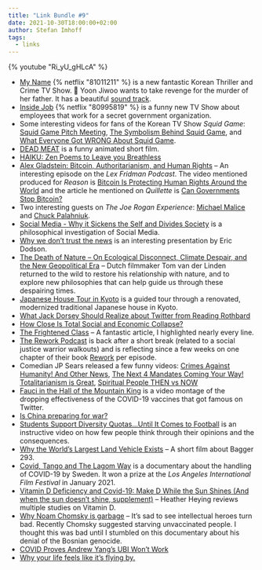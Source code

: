 ```yaml
---
title: "Link Bundle #9"
date: 2021-10-30T18:00:00+02:00
author: Stefan Imhoff
tags:
  - links
---
```


{% youtube "Ri_yU_gHLcA" %}

- [My Name](https://www.themoviedb.org/tv/110356) {% netflix "81011211" %} is a new fantastic Korean Thriller and Crime TV Show. 👊 Yoon Jiwoo wants to take revenge for the murder of her father. It has a beautiful [sound track](https://music.apple.com/de/album/my-name-original-soundtrack-from-the-netflix-series/1590111319).
- [Inside Job](https://www.themoviedb.org/tv/97727-inside-job) {% netflix "80995819" %} is a funny new TV Show about employees that work for a secret government organization.
- Some interesting videos for fans of the Korean TV Show _Squid Game_: [Squid Game Pitch Meeting](https://youtu.be/cWipItq_9bk), [The Symbolism Behind Squid Game](https://youtu.be/QIhIDHXgh3U), and [What Everyone Got WRONG About Squid Game](https://youtu.be/54avjfIu1OI).
- [DEAD MEAT](https://vimeo.com/551694700) is a funny animated short film.
- [HAIKU: Zen Poems to Leave you Breathless](https://youtu.be/dan5PntGO7E)
- [Alex Gladstein: Bitcoin, Authoritarianism, and Human Rights](https://lexfridman.com/alex-gladstein/) – An interesting episode on the _Lex Fridman Podcast_. The video mentioned produced for _Reason_ is [Bitcoin Is Protecting Human Rights Around the World](https://youtu.be/xLYYh4aPXAM) and the article he mentioned on _Quillette_ is [Can Governments Stop Bitcoin?](https://quillette.com/2021/02/21/can-governments-stop-bitcoin/)
- Two interesting guests on _The Joe Rogan Experience_: [Michael Malice](https://open.spotify.com/episode/2PobsFMPmVYDbGlLhPwY73?si=F8qK3FUdTiCsVGDjTTiKZA) and [Chuck Palahniuk](https://open.spotify.com/episode/6xNtQndjzyvEaoHl6lHT7V?si=BaNUjnnuTLuI65GOeMkIWQ).
- [Social Media - Why it Sickens the Self and Divides Society](https://youtu.be/FHwfJDqerGM) is a philosophical investigation of Social Media.
- [Why we don’t trust the news](https://youtu.be/V68QZrNNuiE) is an interesting presentation by Eric Dodson.
- [The Death of Nature – On Ecological Disconnect, Climate Despair, and the New Geopolitical Era](https://youtu.be/SzxlSGulR84) – Dutch filmmaker Tom van der Linden returned to the wild to restore his relationship with nature, and to explore new philosophies that can help guide us through these despairing times.
- [Japanese House Tour in Kyoto](https://youtu.be/B2T3bm-ExyE) is a guided tour through a renovated, modernized traditional Japanese house in Kyoto.
- [What Jack Dorsey Should Realize about Twitter from Reading Rothbard](https://fee.org/articles/what-jack-dorsey-should-realize-about-twitter-from-reading-rothbard/)
- [How Close Is Total Social and Economic Collapse?](https://brownstone.org/articles/how-close-is-total-social-and-economic-collapse/)
- [The Frightened Class](https://brownstone.org/articles/the-frightened-class/) – A fantastic article, I highlighted nearly every line.
- [The Rework Podcast](https://www.rework.fm/) is back after a short break (related to a social justice warrior walkouts) and is reflecting since a few weeks on one chapter of their book [Rework](https://www.goodreads.com/book/show/6732019-rework) per episode.
- Comedian JP Sears released a few funny videos: [Crimes Against Humanity! And Other News](https://youtu.be/ASKI9kk4nN0), [The Next 4 Mandates Coming Your Way! Totalitarianism is Great](https://youtu.be/uqb819d7S1o), [Spiritual People THEN vs NOW](https://youtu.be/DJXxIUbXSyQ)
- [Fauci in the Hall of the Mountain King](https://youtu.be/LvBsqK_mFZ8) is a video montage of the dropping effectiveness of the COVID-19 vaccines that got famous on Twitter.
- [Is China preparing for war?](https://unherd.com/2020/04/china-is-preparing-for-war/)
- [Students Support Diversity Quotas…Until It Comes to Football](https://youtu.be/kUi1w3q3voU) is an instructive video on how few people think through their opinions and the consequences.
- [Why the World’s Largest Land Vehicle Exists](https://youtu.be/ESWenFTol4M) – A short film about Bagger 293.
- [Covid, Tango and The Lagom Way](https://youtu.be/Ri_yU_gHLcA) is a documentary about the handling of COVID-19 by Sweden. It won a prize at the _Los Angeles International Film Festival_ in January 2021.
- [Vitamin D Deficiency and Covid-19: Make D While the Sun Shines (And when the sun doesn’t shine, supplement)](https://naturalselections.substack.com/p/vitamind) – Heather Heying reviews multiple studies on Vitamin D.
- [Why Noam Chomsky is garbage](https://youtu.be/VCcX_xTLDIY) – It’s sad to see intellectual heroes turn bad. Recently Chomsky suggested starving unvaccinated people. I thought this was bad until I stumbled on this documentary about his denial of the Bosnian genocide.
- [COVID Proves Andrew Yang’s UBI Won’t Work](https://youtu.be/mxISIfL2fpY)
- [Why your life feels like it’s flying by.](https://youtu.be/bmr1-K4dfvg)

